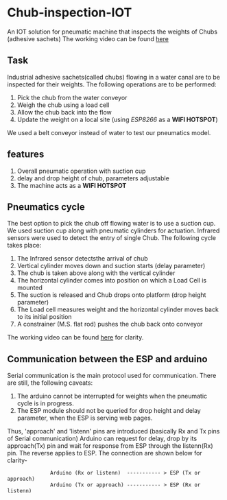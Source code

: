# Chub-inspection-IOT
An IOT solution for  pneumatic machine that inspects the weights of Chubs (adhesive sachets)
The working video can be found [here](https://drive.google.com/open?id=0B2yX3u2D42m-Q0xZWGhTcS1mZVRZMHB3eHkzZDlpNjRLdlg0)

## Task

Industrial adhesive sachets(called chubs) flowing in a water canal are to be inspected for their weights. The following operations are to be performed:

1) Pick the chub from the water conveyor
2) Weigh the chub using a load cell 
3) Allow the chub back into the flow
4) Update the weight on a local site (using _ESP8266_ as a **WIFI HOTSPOT**)

We used a belt conveyor instead of water to test our pneumatics model.

## features 

1) Overall pneumatic operation with suction cup 
2) delay and drop height of chub, parameters adjustable 
3) The machine acts as a **WIFI HOTSPOT**   

## Pneumatics cycle 

The best option to pick the chub off flowing water is to use a suction cup. We used suction cup along with pneumatic cylinders for actuation. Infrared sensors were used to detect the entry of single Chub. The following cycle takes place:

1) The Infrared sensor detectsthe arrival of chub  
2) Vertical cylinder moves down and suction starts (delay parameter)
3) The chub is taken above along with the vertical cylinder 
4) The horizontal cylinder comes into position on which a Load Cell is mounted 
5) The suction is released and Chub drops onto platform (drop height parameter)
6) The Load cell measures weight and the horizontal cylinder moves back to its initial position 
7) A constrainer (M.S. flat rod) pushes the chub back onto conveyor

The working video can be found [here](https://drive.google.com/open?id=0B2yX3u2D42m-Q0xZWGhTcS1mZVRZMHB3eHkzZDlpNjRLdlg0) for clarity.

## Communication between the ESP and arduino 

Serial communication is the main protocol used for communication. There are still, the following caveats:

1) The arduino cannot be interrupted for weights when the pneumatic cycle is in progress.
2) The ESP module should not be queried for drop height and delay parameter, when the ESP is serving web pages. 

Thus, 'approach' and 'listenn' pins are introduced (basically Rx and Tx pins of Serial communication) 
Arduino can request for delay, drop by its approach(Tx) pin and wait for response from ESP through the listenn(Rx) pin. The reverse applies to ESP. The connection are shown below for clarity- 
                    
                  Arduino (Rx or listenn)  ----------- > ESP (Tx or approach)
                  Arduino (Tx or approach) ----------- > ESP (Rx or listenn)
                  
                  
                  
                  
